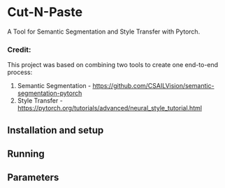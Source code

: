 # Cut-N-Paste
A Tool for Semantic Segmentation and Style Transfer with Pytorch.

### Credit:
This project was based on combining two tools to create one end-to-end process:
1) Semantic Segmentation - https://github.com/CSAILVision/semantic-segmentation-pytorch
2) Style Transfer - https://pytorch.org/tutorials/advanced/neural_style_tutorial.html

## Installation and setup

## Running

## Parameters

